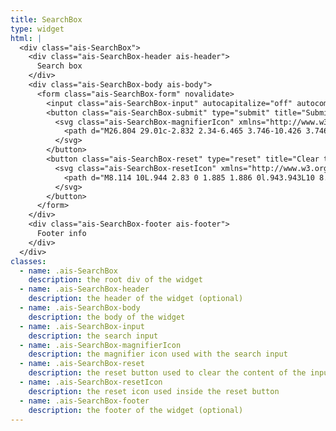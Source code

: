 ```yaml
---
title: SearchBox
type: widget
html: |
  <div class="ais-SearchBox">
    <div class="ais-SearchBox-header ais-header">
      Search box
    </div>
    <div class="ais-SearchBox-body ais-body">
      <form class="ais-SearchBox-form" novalidate>
        <input class="ais-SearchBox-input" autocapitalize="off" autocomplete="off" autocorrect="off" placeholder="Search for products" role="textbox" spellcheck="false" type="text" value="">
        <button class="ais-SearchBox-submit" type="submit" title="Submit the search query.">
          <svg class="ais-SearchBox-magnifierIcon" xmlns="http://www.w3.org/2000/svg" id="sbx-icon-search-13" viewBox="0 0 40 40" width="40" height="40">
            <path d="M26.804 29.01c-2.832 2.34-6.465 3.746-10.426 3.746C7.333 32.756 0 25.424 0 16.378 0 7.333 7.333 0 16.378 0c9.046 0 16.378 7.333 16.378 16.378 0 3.96-1.406 7.594-3.746 10.426l10.534 10.534c.607.607.61 1.59-.004 2.202-.61.61-1.597.61-2.202.004L26.804 29.01zm-10.426.627c7.323 0 13.26-5.936 13.26-13.26 0-7.32-5.937-13.257-13.26-13.257C9.056 3.12 3.12 9.056 3.12 16.378c0 7.323 5.936 13.26 13.258 13.26z"></path>
          </svg>
        </button>
        <button class="ais-SearchBox-reset" type="reset" title="Clear the search query.">
          <svg class="ais-SearchBox-resetIcon" xmlns="http://www.w3.org/2000/svg" viewBox="0 0 20 20" width="20" height="20">
            <path d="M8.114 10L.944 2.83 0 1.885 1.886 0l.943.943L10 8.113l7.17-7.17.944-.943L20 1.886l-.943.943-7.17 7.17 7.17 7.17.943.944L18.114 20l-.943-.943-7.17-7.17-7.17 7.17-.944.943L0 18.114l.943-.943L8.113 10z"></path>
          </svg>
        </button>
      </form>
    </div>
    <div class="ais-SearchBox-footer ais-footer">
      Footer info
    </div>
  </div>
classes:
  - name: .ais-SearchBox
    description: the root div of the widget
  - name: .ais-SearchBox-header
    description: the header of the widget (optional)
  - name: .ais-SearchBox-body
    description: the body of the widget
  - name: .ais-SearchBox-input
    description: the search input
  - name: .ais-SearchBox-magnifierIcon
    description: the magnifier icon used with the search input
  - name: .ais-SearchBox-reset
    description: the reset button used to clear the content of the input
  - name: .ais-SearchBox-resetIcon
    description: the reset icon used inside the reset button
  - name: .ais-SearchBox-footer
    description: the footer of the widget (optional)
---
```

